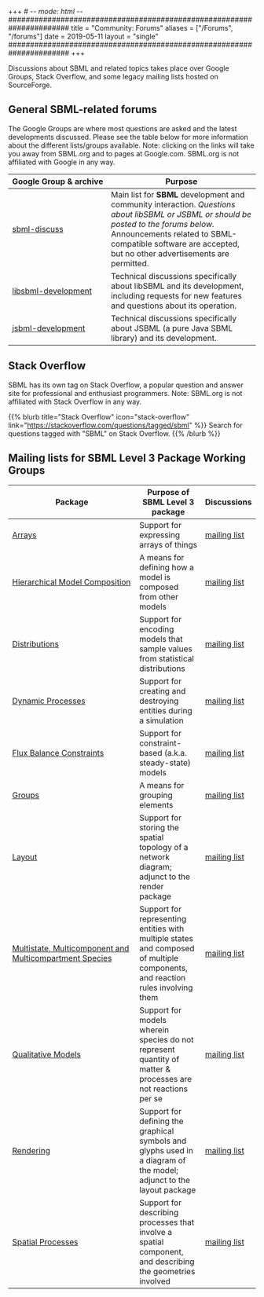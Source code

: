 +++ # -*- mode: html -*-
######################################################################
title   = "Community: Forums"
aliases = ["/Forums", "/forums"]
date    = 2019-05-11
layout  = "single"
######################################################################
+++

Discussions about SBML and related topics takes place over Google Groups, Stack Overflow, and some legacy mailing lists hosted on SourceForge. 


## General SBML-related forums

The Google Groups are where most questions are asked and the latest developments discussed.  Please see the table below for more information about the different lists/groups available. Note: clicking on the links will take you away from SBML.org and to pages at Google.com. SBML.org is not affiliated with Google in any way.

| Google&nbsp;Group&nbsp;&amp;&nbsp;archive                                        | Purpose |
|----------------------------------------------------------------------------------|---------|
| [sbml-discuss](https://groups.google.com/d/forum/sbml-discuss)                   | Main list for **SBML** development and community interaction. _Questions about libSBML or JSBML or should be posted to the forums below._ Announcements related to SBML-compatible software are accepted, but no other advertisements are permitted. |
| [libsbml-development](https://groups.google.com/d/forum/libsbml-development)     | Technical discussions specifically about libSBML and its development, including requests for new features and questions about its operation. |
| [jsbml-development](https://groups.google.com/d/forum/jsbml-development)         | Technical discussions specifically about JSBML (a pure Java SBML library) and its development. |


## Stack Overflow

SBML has its own tag on Stack Overflow, a popular question and answer site for professional and enthusiast programmers.  Note: SBML.org is not affiliated with Stack Overflow in any way.

{{% blurb title="Stack Overflow" icon="stack-overflow" link="https://stackoverflow.com/questions/tagged/sbml" %}}
  Search for questions tagged with "SBML" on Stack Overflow.
{{% /blurb %}}


## Mailing lists for SBML Level 3 Package Working Groups

| Package                                                         | Purpose of SBML Level 3 package          | Discussions    |
|-----------------------------------------------------------------|------------------------------------------|----------------|
| [Arrays](documents/specifications/sbml-level-3/packages/arrays) | Support for expressing arrays of things  | [mailing list](https://sourceforge.net/projects/sbml/lists/sbml-arrays) |
| [Hierarchical Model Composition](/documents/specifications/sbml-level-3/packages/comp) | A means for defining how a model is composed from other models | [mailing list](https://sourceforge.net/projects/sbml/lists/sbml-comp) |
| [Distributions](distrib) | Support for encoding models that sample values from statistical distributions | [mailing list](https://sourceforge.net/projects/sbml/lists/sbml-distrib) |
| [Dynamic Processes](dyn) | Support for creating and destroying entities during a simulation | [mailing list](https://sourceforge.net/projects/sbml/lists/sbml-dyn) |
| [Flux Balance Constraints](/documents/specifications/sbml-level-3/packages/fbc) | Support for constraint-based (a.k.a. steady-state) models | [mailing list](https://sourceforge.net/projects/sbml/lists/sbml-fbc) |
| [Groups](/documents/specifications/sbml-level-3/packages/groups) | A means for grouping elements | [mailing list](https://sourceforge.net/projects/sbml/lists/sbml-groups) |
| [Layout](/documents/specifications/sbml-level-3/packages/layout) | Support for storing the spatial topology of a network diagram; adjunct to the render package | [mailing list](https://sourceforge.net/projects/sbml/lists/sbml-layout) |
| [Multistate,&nbsp;Multicomponent&nbsp;and Multicompartment Species](/documents/specifications/sbml-level-3/packages/multi) | Support for representing entities with multiple states and composed of multiple components, and reaction rules involving them | [mailing list](https://sourceforge.net/projects/sbml/lists/sbml-multi) |
| [Qualitative Models](/documents/specifications/sbml-level-3/packages/qual) | Support for models wherein species do not represent quantity of matter & processes are not reactions per se | [mailing list](https://sourceforge.net/projects/sbml/lists/sbml-qual) |
| [Rendering](/documents/specifications/sbml-level-3/packages/render) | Support for defining the graphical symbols and glyphs used in a diagram of the model; adjunct to the layout package | [mailing list](https://sourceforge.net/projects/sbml/lists/sbml-render) |
| [Spatial Processes](/documents/specifications/sbml-level-3/packages/spatial) | Support for describing processes that involve a spatial component, and describing the geometries involved | [mailing list](https://sourceforge.net/projects/sbml/lists/sbml-spatial) |
